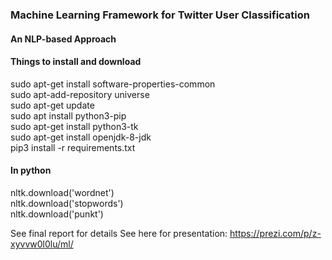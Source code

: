 ### Machine Learning Framework for Twitter User Classification
#### An NLP-based Approach

#### Things to install and download
sudo apt-get install software-properties-common  
sudo apt-add-repository universe  
sudo apt-get update  
sudo apt install python3-pip  
sudo apt-get install python3-tk  
sudo apt-get install openjdk-8-jdk  
pip3 install -r requirements.txt  

#### In python
nltk.download('wordnet')  
nltk.download('stopwords')  
nltk.download('punkt')

See final report for details
See here for presentation: https://prezi.com/p/z-xyvvw0l0lu/ml/
